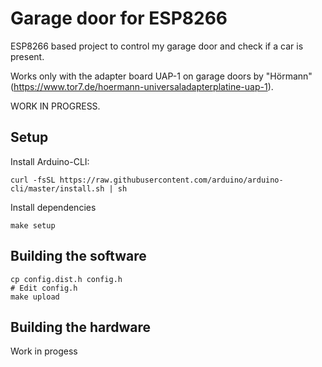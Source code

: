 Garage door for ESP8266
=

ESP8266 based project to control my garage door and check if a car is present.

Works only with the adapter board UAP-1 on garage doors by "Hörmann" (https://www.tor7.de/hoermann-universaladapterplatine-uap-1).

WORK IN PROGRESS.

Setup
-
Install Arduino-CLI:
```
curl -fsSL https://raw.githubusercontent.com/arduino/arduino-cli/master/install.sh | sh
```

Install dependencies
```
make setup
```

Building the software
-
```
cp config.dist.h config.h
# Edit config.h
make upload
```

Building the hardware
-
Work in progess